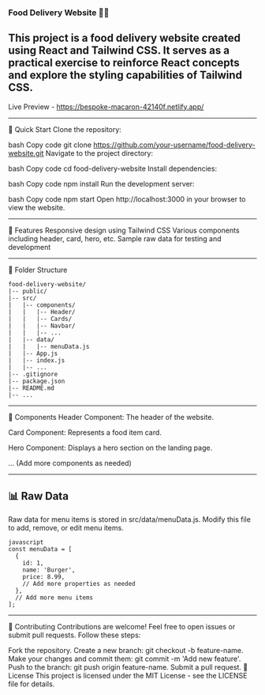 ### Food Delivery Website 🍔🍕 ###
This project is a food delivery website created using React and Tailwind CSS. It serves as a practical exercise to reinforce React concepts and explore the styling capabilities of Tailwind CSS.
---
Live Preview - https://bespoke-macaron-42140f.netlify.app/

***
🚀 Quick Start
Clone the repository:

bash
Copy code
git clone https://github.com/your-username/food-delivery-website.git
Navigate to the project directory:

bash
Copy code
cd food-delivery-website
Install dependencies:

bash
Copy code
npm install
Run the development server:

bash
Copy code
npm start
Open http://localhost:3000 in your browser to view the website.
***

🌟 Features
Responsive design using Tailwind CSS
Various components including header, card, hero, etc.
Sample raw data for testing and development

***
📂 Folder Structure


```
food-delivery-website/
|-- public/
|-- src/
|   |-- components/
|   |   |-- Header/
|   |   |-- Cards/
|   |   |-- Navbar/
|   |   |-- ...
|   |-- data/
|   |   |-- menuData.js
|   |-- App.js
|   |-- index.js
|   |-- ...
|-- .gitignore
|-- package.json
|-- README.md
|-- ...
```
***

🧩 Components
Header Component: The header of the website.

Card Component: Represents a food item card.

Hero Component: Displays a hero section on the landing page.

... (Add more components as needed)


***
📊 Raw Data
---
Raw data for menu items is stored in src/data/menuData.js. Modify this file to add, remove, or edit menu items.
```
javascript
const menuData = [
  {
    id: 1,
    name: 'Burger',
    price: 8.99,
    // Add more properties as needed
  },
  // Add more menu items
];
```

***
🤝 Contributing
Contributions are welcome! Feel free to open issues or submit pull requests. Follow these steps:

Fork the repository.
Create a new branch: git checkout -b feature-name.
Make your changes and commit them: git commit -m 'Add new feature'.
Push to the branch: git push origin feature-name.
Submit a pull request.
📄 License
This project is licensed under the MIT License - see the LICENSE file for details.

